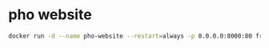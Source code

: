 # pho website
```bash
docker run -d --name pho-website --restart=always -p 0.0.0.0:8000:80 fregie/pho-website:latest
```